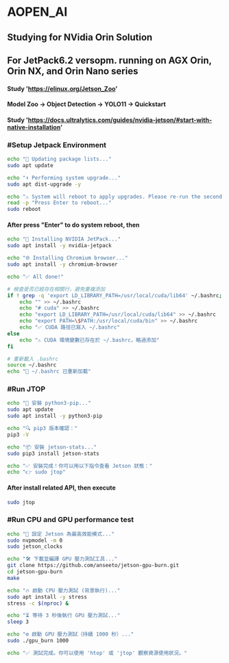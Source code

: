 # AOPEN_AI
## Studying for NVidia Orin Solution
## For JetPack6.2 versopm. running on AGX Orin, Orin NX, and Orin Nano series
#### Study 'https://elinux.org/Jetson_Zoo'
#### Model Zoo → Object Detection → YOLO11 → Quickstart
#### Study 'https://docs.ultralytics.com/guides/nvidia-jetson/#start-with-native-installation'

### #Setup Jetpack Environment
```bash
echo "🔄 Updating package lists..."
sudo apt update

echo "⬆️ Performing system upgrade..."
sudo apt dist-upgrade -y

echo "⚠️ System will reboot to apply upgrades. Please re-run the second script after reboot."
read -p "Press Enter to reboot..."
sudo reboot
```
#### After press "Enter" to do system reboot, then

```bash
echo "🧠 Installing NVIDIA JetPack..."
sudo apt install -y nvidia-jetpack

echo "🌐 Installing Chromium browser..."
sudo apt install -y chromium-browser

echo "✅ All done!"

# 檢查是否已經存在相關行，避免重複添加
if ! grep -q 'export LD_LIBRARY_PATH=/usr/local/cuda/lib64' ~/.bashrc; then
    echo "" >> ~/.bashrc
    echo "# cuda" >> ~/.bashrc
    echo "export LD_LIBRARY_PATH=/usr/local/cuda/lib64" >> ~/.bashrc
    echo "export PATH=\$PATH:/usr/local/cuda/bin" >> ~/.bashrc
    echo "✅ CUDA 路徑已寫入 ~/.bashrc"
else
    echo "⚠️ CUDA 環境變數已存在於 ~/.bashrc，略過添加"
fi

# 重新載入 .bashrc
source ~/.bashrc
echo "🔄 ~/.bashrc 已重新加載"
```

### #Run JTOP
```bash
echo "🐍 安裝 python3-pip..."
sudo apt update
sudo apt install -y python3-pip

echo "🔍 pip3 版本確認："
pip3 -V

echo "📦 安裝 jetson-stats..."
sudo pip3 install jetson-stats

echo "✅ 安裝完成！你可以用以下指令查看 Jetson 狀態："
echo "👉 sudo jtop"
```
#### After install related API, then execute
```bash
sudo jtop
```

### #Run CPU and GPU performance test
```bash
echo "🚀 設定 Jetson 為最高效能模式..."
sudo nvpmodel -m 0
sudo jetson_clocks

echo "🛠️ 下載並編譯 GPU 壓力測試工具..."
git clone https://github.com/anseeto/jetson-gpu-burn.git
cd jetson-gpu-burn
make

echo "🔥 啟動 CPU 壓力測試 (背景執行)..."
sudo apt install -y stress
stress -c $(nproc) &

echo "⏳ 等待 3 秒後執行 GPU 壓力測試..."
sleep 3

echo "⚙️ 啟動 GPU 壓力測試（持續 1000 秒）..."
sudo ./gpu_burn 1000

echo "✅ 測試完成。你可以使用 'htop' 或 'jtop' 觀察資源使用狀況。"
```

